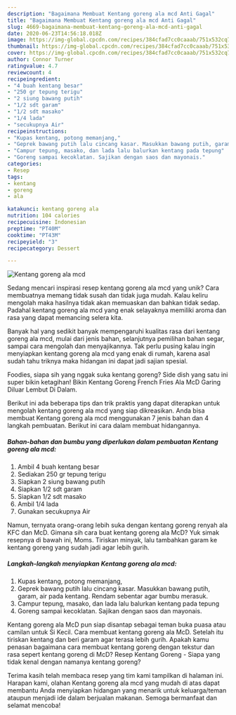 ```yaml
---
description: "Bagaimana Membuat Kentang goreng ala mcd Anti Gagal"
title: "Bagaimana Membuat Kentang goreng ala mcd Anti Gagal"
slug: 4669-bagaimana-membuat-kentang-goreng-ala-mcd-anti-gagal
date: 2020-06-23T14:56:18.018Z
image: https://img-global.cpcdn.com/recipes/384cfad7cc0caaab/751x532cq70/kentang-goreng-ala-mcd-foto-resep-utama.jpg
thumbnail: https://img-global.cpcdn.com/recipes/384cfad7cc0caaab/751x532cq70/kentang-goreng-ala-mcd-foto-resep-utama.jpg
cover: https://img-global.cpcdn.com/recipes/384cfad7cc0caaab/751x532cq70/kentang-goreng-ala-mcd-foto-resep-utama.jpg
author: Connor Turner
ratingvalue: 4.7
reviewcount: 4
recipeingredient:
- "4 buah kentang besar"
- "250 gr tepung terigu"
- "2 siung bawang putih"
- "1/2 sdt garam"
- "1/2 sdt masako"
- "1/4 lada"
- "secukupnya Air"
recipeinstructions:
- "Kupas kentang, potong memanjang,"
- "Geprek bawang putih lalu cincang kasar. Masukkan bawang putih, garam, air pada kentang. Rendam sebentar agar bumbu merasuk."
- "Campur tepung, masako, dan lada lalu balurkan kentang pada tepung"
- "Goreng sampai kecoklatan. Sajikan dengan saos dan mayonais."
categories:
- Resep
tags:
- kentang
- goreng
- ala

katakunci: kentang goreng ala 
nutrition: 104 calories
recipecuisine: Indonesian
preptime: "PT40M"
cooktime: "PT43M"
recipeyield: "3"
recipecategory: Dessert

---
```



![Kentang goreng ala mcd](https://img-global.cpcdn.com/recipes/384cfad7cc0caaab/751x532cq70/kentang-goreng-ala-mcd-foto-resep-utama.jpg)

Sedang mencari inspirasi resep kentang goreng ala mcd yang unik? Cara membuatnya memang tidak susah dan tidak juga mudah. Kalau keliru mengolah maka hasilnya tidak akan memuaskan dan bahkan tidak sedap. Padahal kentang goreng ala mcd yang enak selayaknya memiliki aroma dan rasa yang dapat memancing selera kita.

Banyak hal yang sedikit banyak mempengaruhi kualitas rasa dari kentang goreng ala mcd, mulai dari jenis bahan, selanjutnya pemilihan bahan segar, sampai cara mengolah dan menyajikannya. Tak perlu pusing kalau ingin menyiapkan kentang goreng ala mcd yang enak di rumah, karena asal sudah tahu triknya maka hidangan ini dapat jadi sajian spesial.

Foodies, siapa sih yang nggak suka kentang goreng? Side dish yang satu ini super bikin ketagihan! Bikin Kentang Goreng French Fries Ala McD Garing Diluar Lembut Di Dalam.


Berikut ini ada beberapa tips dan trik praktis yang dapat diterapkan untuk mengolah kentang goreng ala mcd yang siap dikreasikan. Anda bisa membuat Kentang goreng ala mcd menggunakan 7 jenis bahan dan 4 langkah pembuatan. Berikut ini cara dalam membuat hidangannya.

<!--inarticleads1-->

##### Bahan-bahan dan bumbu yang diperlukan dalam pembuatan Kentang goreng ala mcd:

1. Ambil 4 buah kentang besar
1. Sediakan 250 gr tepung terigu
1. Siapkan 2 siung bawang putih
1. Siapkan 1/2 sdt garam
1. Siapkan 1/2 sdt masako
1. Ambil 1/4 lada
1. Gunakan secukupnya Air


Namun, ternyata orang-orang lebih suka dengan kentang goreng renyah ala KFC dan McD. Gimana sih cara buat kentang goreng ala McD? Yuk simak resepnya di bawah ini, Moms. Tiriskan minyak, lalu tambahkan garam ke kentang goreng yang sudah jadi agar lebih gurih. 

<!--inarticleads2-->

##### Langkah-langkah menyiapkan Kentang goreng ala mcd:

1. Kupas kentang, potong memanjang,
1. Geprek bawang putih lalu cincang kasar. Masukkan bawang putih, garam, air pada kentang. Rendam sebentar agar bumbu merasuk.
1. Campur tepung, masako, dan lada lalu balurkan kentang pada tepung
1. Goreng sampai kecoklatan. Sajikan dengan saos dan mayonais.


Kentang goreng ala McD pun siap disantap sebagai teman buka puasa atau camilan untuk Si Kecil. Cara membuat kentang goreng ala McD. Setelah itu tiriskan kentang dan beri garam agar terasa lebih gurih. Apakah kamu penasan bagaimana cara membuat kentang goreng dengan tekstur dan rasa sepert kentang goreng di McD? Resep Kentang Goreng - Siapa yang tidak kenal dengan namanya kentang goreng? 

Terima kasih telah membaca resep yang tim kami tampilkan di halaman ini. Harapan kami, olahan Kentang goreng ala mcd yang mudah di atas dapat membantu Anda menyiapkan hidangan yang menarik untuk keluarga/teman ataupun menjadi ide dalam berjualan makanan. Semoga bermanfaat dan selamat mencoba!
